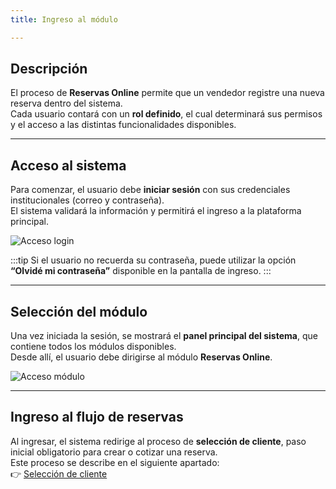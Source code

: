 ```yaml
---
title: Ingreso al módulo

---
```


## Descripción

El proceso de **Reservas Online** permite que un vendedor registre una nueva reserva dentro del sistema.  
Cada usuario contará con un **rol definido**, el cual determinará sus permisos y el acceso a las distintas funcionalidades disponibles.

---

## Acceso al sistema

Para comenzar, el usuario debe **iniciar sesión** con sus credenciales institucionales (correo y contraseña).  
El sistema validará la información y permitirá el ingreso a la plataforma principal.

![Acceso login](/img/reservas-online/login.png)

:::tip
Si el usuario no recuerda su contraseña, puede utilizar la opción **“Olvidé mi contraseña”** disponible en la pantalla de ingreso.
:::

---

## Selección del módulo

Una vez iniciada la sesión, se mostrará el **panel principal del sistema**, que contiene todos los módulos disponibles.  
Desde allí, el usuario debe dirigirse al módulo **Reservas Online**.

![Acceso módulo](/img/reservas-online/modulos.png)

---

## Ingreso al flujo de reservas

Al ingresar, el sistema redirige al proceso de **selección de cliente**, paso inicial obligatorio para crear o cotizar una reserva.  
Este proceso se describe en el siguiente apartado:  
👉 [Selección de cliente](./seleccionar-cliente)
